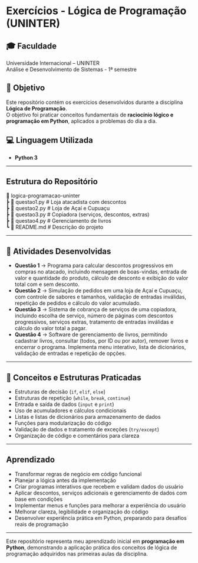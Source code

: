 # Exercícios - Lógica de Programação (UNINTER)

## 🎓 Faculdade
Universidade Internacional – UNINTER<br>
Análise e Desenvolvimento de Sistemas - 1ª semestre

## 📌 Objetivo
Este repositório contém os exercícios desenvolvidos durante a disciplina **Lógica de Programação**.  
O objetivo foi praticar conceitos fundamentais de **raciocínio lógico e programação em Python**, aplicados a problemas do dia a dia.

## 💻 Linguagem Utilizada
- **Python 3**

---

##  Estrutura do Repositório

📂 logica-programacao-uninter  
 ┣ 📜 questao1.py   # Loja atacadista com descontos  
 ┣ 📜 questao2.py   # Loja de Açaí e Cupuaçu  
 ┣ 📜 questao3.py   # Copiadora (serviços, descontos, extras)  
 ┣ 📜 questao4.py   # Gerenciamento de livros  
 ┗ 📜 README.md     # Descrição do projeto  

---

## 📑 Atividades Desenvolvidas

- **Questão 1** → Programa para calcular descontos progressivos em compras no atacado, incluindo mensagem de boas-vindas, entrada de valor e quantidade do produto, cálculo de desconto e exibição do valor total com e sem desconto.  
- **Questão 2** → Simulação de pedidos em uma loja de Açaí e Cupuaçu, com controle de sabores e tamanhos, validação de entradas inválidas, repetição de pedidos e cálculo do valor acumulado.  
- **Questão 3** → Sistema de cobrança de serviços de uma copiadora, incluindo escolha de serviço, número de páginas com descontos progressivos, serviços extras, tratamento de entradas inválidas e cálculo do valor total a pagar.  
- **Questão 4** → Software de gerenciamento de livros, permitindo cadastrar livros, consultar (todos, por ID ou por autor), remover livros e encerrar o programa. Implementa menu interativo, lista de dicionários, validação de entradas e repetição de opções.

---

## 📖 Conceitos e Estruturas Praticadas

- Estruturas de decisão (`if`, `elif`, `else`)  
- Estruturas de repetição (`while`, `break`, `continue`)  
- Entrada e saída de dados (`input` e `print`)  
- Uso de acumuladores e cálculos condicionais  
- Listas e listas de dicionários para armazenamento de dados  
- Funções para modularização do código  
- Validação de dados e tratamento de exceções (`try/except`)  
- Organização de código e comentários para clareza  

---

## Aprendizado

- Transformar regras de negócio em código funcional  
- Planejar a lógica antes da implementação  
- Criar programas interativos que recebem e validam dados do usuário  
- Aplicar descontos, serviços adicionais e gerenciamento de dados com base em condições  
- Implementar menus e funções para melhorar a experiência do usuário  
- Melhorar clareza, legibilidade e organização do código  
- Desenvolver experiência prática em Python, preparando para desafios reais de programação  

---

 Este repositório representa meu aprendizado inicial em **programação em Python**, demonstrando a aplicação prática dos conceitos de lógica de programação adquiridos nas primeiras aulas da disciplina.
